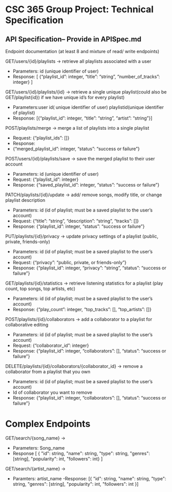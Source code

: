 # CSC 365 Group Project: Technical Specification

## API Specification– Provide in APISpec.md
Endpoint documentation (at least 8 and mixture of read/ write endpoints)

GET/users/{id}/playlists → retrieve all playlists associated with a user 
  - Parameters: id (unique identifier of user)
  - Response: 
    [ {“playlist_id”: integer, “title”: “string”, “number_of_tracks”: integer} ]

GET/users/{id}/playlists/{id} → retrieve a single unique playlist(could also be GET/playlist{id}) if we have unique id’s for every playlist)
  - Parameters:user id( unique identifier of user) playlistid(unique identifier of playlist)
  - Response:
    [{“playlist_id”: integer, “title”: “string”, “artist”: “string”}]

POST/playlists/merge → merge a list of playlists into a single playlist
  - Request: {“playlist_ids”: []}
  - Response: 
  - {“merged_playlist_id”: integer, “status”: “success or failure”}

POST/users/{id}/playlists/save → save the merged playlist to their user account
  - Parameters: id (unique identifier of user)
  - Request: {“playlist_id”: integer}
  - Response: {“saved_playlist_id”: integer, “status”: “success or failure”}

PATCH/playlists/{id}/update → add/ remove songs, modify title, or change playlist description
  - Parameters: id (id of playlist; must be a saved playlist to the user’s account)
  - Request: {“title”: “string”, “description”: “string”, “tracks”: []}
  - Response: {“playlist_id”: integer, “status”: “success or failure”}

PUT/playlists/{id}/privacy → update privacy settings of a playlist (public, private, friends-only)
  - Parameters: id (id of playlist; must be a saved playlist to the user’s account)
  - Request: {“privacy”: “public, private, or friends-only”}
  - Response: {“playlist_id”: integer, “privacy”: “string”, “status”: “success or failure”}

GET/playlists/{id}/statistics → retrieve listening statistics for a playlist (play count, top songs, top artists, etc)
  - Parameters: id (id of playlist; must be a saved playlist to the user’s account)
  - Response: {“play_count”: integer, “top_tracks”: [], “top_artists”: []}

POST/playlists/{id}/collaborators → add a collaborator to a playlist for collaborative editing 
  - Parameters: id (id of playlist; must be a saved playlist to the user’s account)
  - Request: {“collaborator_id”: integer}
  - Response: {“playlist_id”: integer, “collaborators”: [], “status”: “success or failure”}

DELETE/playlists/{id}/collaborators/{collaborator_id} → remove a collaborator from a playlist that you own 
  - Parameters: id (id of playlist; must be a saved playlist to the user’s account)
  - Id of collaborator you want to remove
  - Response: {“playlist_id”: integer, “collaborators”: [], “status”: “success or failure”}

# Complex Endpoints
GET/search/{song_name} ->
- Parameters: Song_name
- Response
    [ {
  "id": string, "name": string, "type": string, "genres": [string], "popularity": int, "followers": int} ]

GET/search/{artist_name} ->
- Paramters: artist_name
-Response: [{ "id": string, "name": string, "type": string, "genres": [string], "popularity": int, "followers": int }]
 
